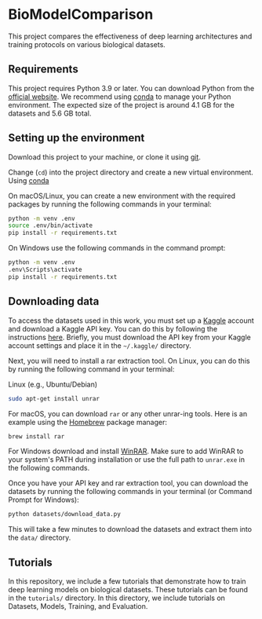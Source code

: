 # BioModelComparison

This project compares the effectiveness of deep learning architectures and training protocols on various biological datasets.

## Requirements

This project requires Python 3.9 or later. You can download Python from the [official website](https://www.python.org/downloads/). We recommend using [conda](https://docs.conda.io/en/latest/) to manage your Python environment. The expected size of the project is around 4.1 GB for the datasets and 5.6 GB total.

## Setting up the environment

Download this project to your machine, or clone it using [git](https://git-scm.com/).

Change (`cd`) into the project directory and create a new virtual environment. Using [conda](https://docs.conda.io/en/latest/) 

On macOS/Linux, you can create a new environment with the required packages by running the following commands in your terminal:

```bash
python -m venv .env
source .env/bin/activate
pip install -r requirements.txt
```

On Windows use the following commands in the command prompt:

```cmd
python -m venv .env
.env\Scripts\activate
pip install -r requirements.txt
```

## Downloading data

To access the datasets used in this work, you must set up a [Kaggle](https://www.kaggle.com/) account and download a Kaggle API key. You can do this by following the instructions [here](https://www.kaggle.com/docs/api). Briefly, you must download the API key from your Kaggle account settings and place it in the `~/.kaggle/` directory.

Next, you will need to install a rar extraction tool. On Linux, you can do this by running the following command in your terminal:

Linux (e.g., Ubuntu/Debian)

```bash
sudo apt-get install unrar
```

For macOS, you can download `rar` or any other unrar-ing tools. Here is an example using the [Homebrew](https://brew.sh/) package manager:

```bash
brew install rar
```

For Windows download and install [WinRAR](https://www.rarlab.com/download.htm). Make sure to add WinRAR to your system's PATH during installation or use the full path to `unrar.exe` in the following commands.

Once you have your API key and rar extraction tool, you can download the datasets by running the following commands in your terminal (or Command Prompt for Windows):

```bash
python datasets/download_data.py
```
This will take a few minutes to download the datasets and extract them into the `data/` directory.

## Tutorials

In this repository, we include a few tutorials that demonstrate how to train deep learning models on biological datasets. These tutorials can be found in the `tutorials/` directory. In this directory, we include tutorials on Datasets, Models, Training, and Evaluation.
